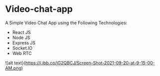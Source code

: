 # Video-chat-app

A Simple Video Chat App using the Following Technologies:
* React JS
* Node JS
* Express JS
* Socket.IO
* Web RTC


![alt text}(https://i.ibb.co/jG2QBCJ/Screen-Shot-2021-09-20-at-9-15-00-AM.png)
